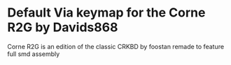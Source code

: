 # Default Via keymap for the Corne R2G by Davids868

Corne R2G is an edition of the classic CRKBD by foostan remade to feature full smd assembly

<!-- In this folder can be found the default via enabled keymap that can be in conjunction with the mechboards R2G PCB. -->
<!---->
<!-- Flash example for this Keymap:   -->
<!-- ```sh -->
<!-- qmk flash -kb crkbd/r2g -km via_mechboards -->
```
